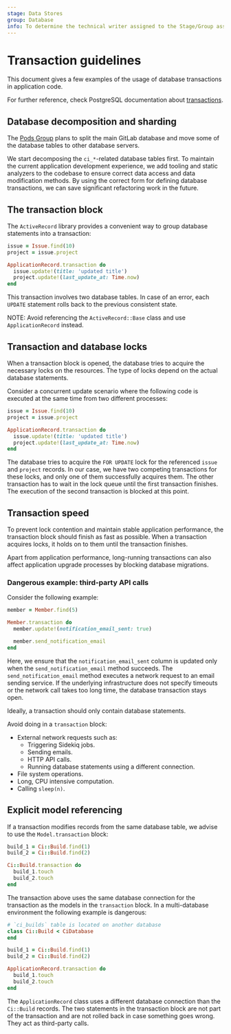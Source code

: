 ```yaml
---
stage: Data Stores
group: Database
info: To determine the technical writer assigned to the Stage/Group associated with this page, see https://about.gitlab.com/handbook/product/ux/technical-writing/#assignments
---
```


# Transaction guidelines

This document gives a few examples of the usage of database transactions in application code.

For further reference, check PostgreSQL documentation about [transactions](https://www.postgresql.org/docs/current/tutorial-transactions.html).

## Database decomposition and sharding

The [Pods Group](https://about.gitlab.com/handbook/engineering/development/enablement/data_stores/pods/) plans
to split the main GitLab database and move some of the database tables to other database servers.

We start decomposing the `ci_*`-related database tables first. To maintain the current application
development experience, we add tooling and static analyzers to the codebase to ensure correct
data access and data modification methods. By using the correct form for defining database transactions,
we can save significant refactoring work in the future.

## The transaction block

The `ActiveRecord` library provides a convenient way to group database statements into a transaction:

```ruby
issue = Issue.find(10)
project = issue.project

ApplicationRecord.transaction do
  issue.update!(title: 'updated title')
  project.update!(last_update_at: Time.now)
end
```

This transaction involves two database tables. In case of an error, each `UPDATE`
statement rolls back to the previous consistent state.

NOTE:
Avoid referencing the `ActiveRecord::Base` class and use `ApplicationRecord` instead.

## Transaction and database locks

When a transaction block is opened, the database tries to acquire the necessary
locks on the resources. The type of locks depend on the actual database statements.

Consider a concurrent update scenario where the following code is executed at the
same time from two different processes:

```ruby
issue = Issue.find(10)
project = issue.project

ApplicationRecord.transaction do
  issue.update!(title: 'updated title')
  project.update!(last_update_at: Time.now)
end
```

The database tries to acquire the `FOR UPDATE` lock for the referenced `issue` and
`project` records. In our case, we have two competing transactions for these locks,
and only one of them successfully acquires them. The other transaction has
to wait in the lock queue until the first transaction finishes. The execution of the
second transaction is blocked at this point.

## Transaction speed

To prevent lock contention and maintain stable application performance, the transaction
block should finish as fast as possible. When a transaction acquires locks, it holds
on to them until the transaction finishes.

Apart from application performance, long-running transactions can also affect application
upgrade processes by blocking database migrations.

### Dangerous example: third-party API calls

Consider the following example:

```ruby
member = Member.find(5)

Member.transaction do
  member.update!(notification_email_sent: true)

  member.send_notification_email
end
```

Here, we ensure that the `notification_email_sent` column is updated only when the
`send_notification_email` method succeeds. The `send_notification_email` method
executes a network request to an email sending service. If the underlying infrastructure
does not specify timeouts or the network call takes too long time, the database transaction
stays open.

Ideally, a transaction should only contain database statements.

Avoid doing in a `transaction` block:

- External network requests such as:
  - Triggering Sidekiq jobs.
  - Sending emails.
  - HTTP API calls.
  - Running database statements using a different connection.
- File system operations.
- Long, CPU intensive computation.
- Calling `sleep(n)`.

## Explicit model referencing

If a transaction modifies records from the same database table, we advise to use the
`Model.transaction` block:

```ruby
build_1 = Ci::Build.find(1)
build_2 = Ci::Build.find(2)

Ci::Build.transaction do
  build_1.touch
  build_2.touch
end
```

The transaction above uses the same database connection for the transaction as the models
in the `transaction` block. In a multi-database environment the following example is dangerous:

```ruby
# `ci_builds` table is located on another database
class Ci::Build < CiDatabase
end

build_1 = Ci::Build.find(1)
build_2 = Ci::Build.find(2)

ApplicationRecord.transaction do
  build_1.touch
  build_2.touch
end
```

The `ApplicationRecord` class uses a different database connection than the `Ci::Build` records.
The two statements in the transaction block are not part of the transaction and are not
rolled back in case something goes wrong. They act as third-party calls.
